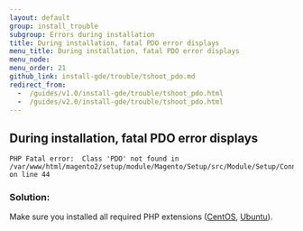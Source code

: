 ```yaml
---
layout: default
group: install_trouble
subgroup: Errors during installation
title: During installation, fatal PDO error displays
menu_title: During installation, fatal PDO error displays
menu_node: 
menu_order: 21
github_link: install-gde/trouble/tshoot_pdo.md
redirect_from:
  -  /guides/v1.0/install-gde/trouble/tshoot_pdo.html
  -  /guides/v2.0/install-gde/trouble/tshoot_pdo.html
---
```


<h2 id="install-trouble-pdo">During installation, fatal PDO error displays</h2>

	PHP Fatal error:  Class 'PDO' not found in /var/www/html/magento2/setup/module/Magento/Setup/src/Module/Setup/ConnectionFactory.php on line 44

### Solution:

Make sure you installed all required PHP extensions (<a href="{{ site.gdeurl }}install-gde/prereq/php-centos.html">CentOS</a>, <a href="{{ site.gdeurl }}install-gde/prereq/php-ubuntu.html">Ubuntu</a>). 

